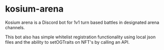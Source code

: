 # kosium-arena
 
Kosium arena is a Discord bot for 1v1 turn based battles in designated arena channels.

This bot also has simple whitelist registration functionality using local json files and the ability to setOGTraits on NFT's by calling an API.